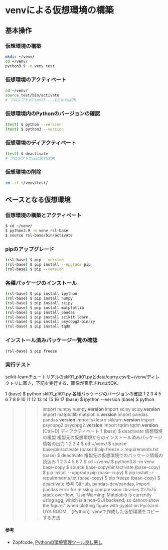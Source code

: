 # venvによる仮想環境の構築

## 基本操作

### 仮想環境の構築
```bash
mkdir ~/venv/
cd ~/venv/
python3.9 -m venv test
```

### 仮想環境のアクティベート
```bash
cd ~/venv/
source test/bin/activate
# プロンプトが(test) ...$となればOK
```

### 仮想環境内のPythonのバージョンの確認
```bash
(test) $ python --version
(test) $ python3 --version
```

### 仮想環境のディアクティベート
```bash
(test) $ deactivate
# プロンプトが元に戻ればOK
```

### 仮想環境の削除
```bash
rm -rf ~/venv/test/
```

## ベースとなる仮想環境

### 仮想環境の構築とアクティベート
```bash
$ cd ~/venv/
$ python3.9 -m venv rsl-base
$ source rsl-base/bin/activate
```

### pipのアップグレード
```bash
(rsl-base) $ pip --version
(rsl-base) $ pip install --upgrade pip
(rsl-base) $ pip --version
```

### 各種パッケージのインストール
```bash
(rsl-base) $ pip install ipython
(rsl-base) $ pip install numpy
(rsl-base) $ pip install scipy
(rsl-base) $ pip install matplotlib
(rsl-base) $ pip install pandas
(rsl-base) $ pip install scikit-learn
(rsl-base) $ pip install psycopg2-binary
(rsl-base) $ pip install tqdm
```

### インストール済みパッケージ一覧の確認
```bash
(rsl-base) $ pip freeze
```

### 実行テスト
scikit-learnチュートリアルのskl01_plt01.pyとdata/curry.csvを~/venv/ディレクトリに置き，下記を実行する．画像が表示されればOK．

1
(base) $ python skl01_plt01.py
各種パッケージのバージョンの確認
1
2
3
4
5
6
7
8
9
10
11
12
13
14
15
16
17
(base) $ ipython --version
(base) $ python
>>> import numpy
>>> numpy.__version__
>>> import scipy
>>> scipy.__version__
>>> import matplotlib
>>> matplotlib.__version__
>>> import pandas
>>> pandas.__version__
>>> import sklearn
>>> sklearn.__version__
>>> import psycopg2
>>> psycopg2.__version__
>>> import tqdm
>>> tqdm.__version__
[Ctrl+D]
ディアクティベート
1
(base) $ deactivate
仮想環境の複製
複製元の仮想環境からのインストール済みパッケージ情報の出力
1
2
3
4
$ cd ~/venv/
$ source base/bin/activate
(base) $ pip freeze > requirements.txt
(base) $ deactivate
複製先の仮想環境でのパッケージ情報の読込み
1
2
3
4
5
6
7
$ cd ~/venv/
$ python3.8 -m venv base-copy
$ source base-copy/bin/activate
(base-copy) $ pip install --upgrade pip
(base-copy) $ pip install -r requirements.txt
(base-copy) $ pip freeze
(base-copy) $ deactivate
参考
GitHub, pandas-dev/pandas, import pandas error for missing compression libraries #27575
stack overflow, “UserWarning: Matplotlib is currently using agg, which is a non-GUI backend, so cannot show the figure.” when plotting figure with pyplot on Pycharm
UYA ROOM, 【Python】venvで作成した仮想環境をコピーする方法

#### 参考
- Zopfcode, [Pythonの環境管理ツール良し悪し](https://www.zopfco.de/entry/2017/04/03/233811)
